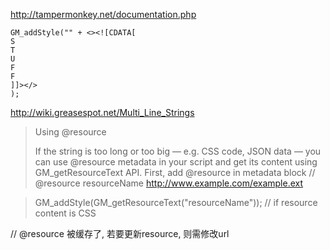 http://tampermonkey.net/documentation.php

	GM_addStyle("" + <><![CDATA[ 
	S 
	T 
	U 
	F 
	F 
	]]></> 
	);

http://wiki.greasespot.net/Multi_Line_Strings

> Using @resource
> 
> If the string is too long or too big — e.g. CSS code, JSON data — you can use @resource metadata in your script and get its content using GM_getResourceText API.
> First, add @resource in metadata block
> // @resource resourceName http://www.example.com/example.ext

> GM_addStyle(GM_getResourceText("resourceName")); // if resource content is CSS

// @resource 被缓存了, 若要更新resource, 则需修改url
